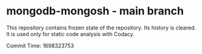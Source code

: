 # mongodb-mongosh - main branch

This repository contains frozen state of the repository.
Its history is cleared. It is used only for static code
analysis with Codacy.

Commit Time: 1698323753